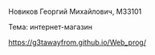 Новиков Георгий Михайлович, M33101

Тема: интернет-магазин

https://g3tawayfrom.github.io/Web_prog/

